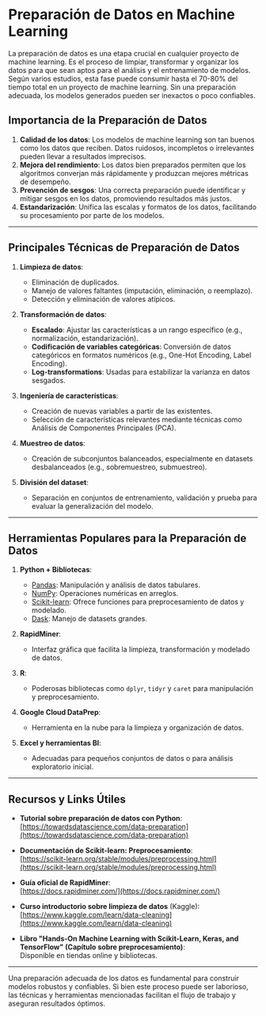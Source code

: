 # Preparación de Datos en Machine Learning

La preparación de datos es una etapa crucial en cualquier proyecto de machine learning. Es el proceso de limpiar, transformar y organizar los datos para que sean aptos para el análisis y el entrenamiento de modelos. Según varios estudios, esta fase puede consumir hasta el 70-80% del tiempo total en un proyecto de machine learning. Sin una preparación adecuada, los modelos generados pueden ser inexactos o poco confiables.

## Importancia de la Preparación de Datos

1. **Calidad de los datos**: Los modelos de machine learning son tan buenos como los datos que reciben. Datos ruidosos, incompletos o irrelevantes pueden llevar a resultados imprecisos.
2. **Mejora del rendimiento**: Los datos bien preparados permiten que los algoritmos converjan más rápidamente y produzcan mejores métricas de desempeño.
3. **Prevención de sesgos**: Una correcta preparación puede identificar y mitigar sesgos en los datos, promoviendo resultados más justos.
4. **Estandarización**: Unifica las escalas y formatos de los datos, facilitando su procesamiento por parte de los modelos.

---

## Principales Técnicas de Preparación de Datos

1. **Limpieza de datos**:

   - Eliminación de duplicados.
   - Manejo de valores faltantes (imputación, eliminación, o reemplazo).
   - Detección y eliminación de valores atípicos.

2. **Transformación de datos**:

   - **Escalado**: Ajustar las características a un rango específico (e.g., normalización, estandarización).
   - **Codificación de variables categóricas**: Conversión de datos categóricos en formatos numéricos (e.g., One-Hot Encoding, Label Encoding).
   - **Log-transformations**: Usadas para estabilizar la varianza en datos sesgados.

3. **Ingeniería de características**:

   - Creación de nuevas variables a partir de las existentes.
   - Selección de características relevantes mediante técnicas como Análisis de Componentes Principales (PCA).

4. **Muestreo de datos**:

   - Creación de subconjuntos balanceados, especialmente en datasets desbalanceados (e.g., sobremuestreo, submuestreo).

5. **División del dataset**:
   - Separación en conjuntos de entrenamiento, validación y prueba para evaluar la generalización del modelo.

---

## Herramientas Populares para la Preparación de Datos

1. **Python + Bibliotecas**:

   - [Pandas](https://pandas.pydata.org/): Manipulación y análisis de datos tabulares.
   - [NumPy](https://numpy.org/): Operaciones numéricas en arreglos.
   - [Scikit-learn](https://scikit-learn.org/): Ofrece funciones para preprocesamiento de datos y modelado.
   - [Dask](https://dask.org/): Manejo de datasets grandes.

2. **RapidMiner**:

   - Interfaz gráfica que facilita la limpieza, transformación y modelado de datos.

3. **R**:

   - Poderosas bibliotecas como `dplyr`, `tidyr` y `caret` para manipulación y preprocesamiento.

4. **Google Cloud DataPrep**:

   - Herramienta en la nube para la limpieza y organización de datos.

5. **Excel y herramientas BI**:
   - Adecuadas para pequeños conjuntos de datos o para análisis exploratorio inicial.

---

## Recursos y Links Útiles

- **Tutorial sobre preparación de datos con Python**:  
  [https://towardsdatascience.com/data-preparation](https://towardsdatascience.com/data-preparation)

- **Documentación de Scikit-learn: Preprocesamiento**:  
  [https://scikit-learn.org/stable/modules/preprocessing.html](https://scikit-learn.org/stable/modules/preprocessing.html)

- **Guía oficial de RapidMiner**:  
  [https://docs.rapidminer.com/](https://docs.rapidminer.com/)

- **Curso introductorio sobre limpieza de datos** (Kaggle):  
  [https://www.kaggle.com/learn/data-cleaning](https://www.kaggle.com/learn/data-cleaning)

- **Libro "Hands-On Machine Learning with Scikit-Learn, Keras, and TensorFlow" (Capítulo sobre preprocesamiento)**:  
  Disponible en tiendas online y bibliotecas.

---

Una preparación adecuada de los datos es fundamental para construir modelos robustos y confiables. Si bien este proceso puede ser laborioso, las técnicas y herramientas mencionadas facilitan el flujo de trabajo y aseguran resultados óptimos.
